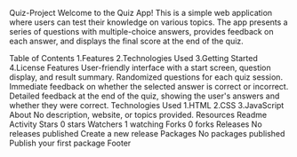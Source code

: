 Quiz-Project
Welcome to the Quiz App! This is a simple web application where users can test their knowledge on various topics. The app presents a series of questions with multiple-choice answers, provides feedback on each answer, and displays the final score at the end of the quiz.

Table of Contents
1.Features
2.Technologies Used
3.Getting Started
4.License
Features
User-friendly interface with a start screen, question display, and result summary. Randomized questions for each quiz session. Immediate feedback on whether the selected answer is correct or incorrect. Detailed feedback at the end of the quiz, showing the user's answers and whether they were correct.
Technologies Used
1.HTML
2.CSS
3.JavaScript
About
No description, website, or topics provided.
Resources
 Readme
 Activity
Stars
 0 stars
Watchers
 1 watching
Forks
 0 forks
Releases
No releases published
Create a new release
Packages
No packages published
Publish your first package
Footer
